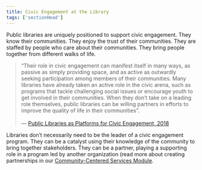 ```yaml
---
title: Civic Engagement at the Library
tags: ['sectionHead']
---
```


Public libraries are uniquely positioned to support civic engagement. They know their communities. They enjoy the trust of their communities. They are staffed by people who care about their communities. They bring people together from different walks of life. 

> “Their role in civic engagement can manifest itself in many ways, as passive as simply providing space, and as active as outwardly seeking participation among members of their communities. Many libraries have already taken an active role in the civic arena, such as programs that tackle challenging social issues or encourage youth to get involved in their communities. When they don’t take on a leading role themselves, public libraries can be willing partners in efforts to improve the quality of life in their communities”. <br/><br/>— [Public Libraries as Platforms for Civic Engagement, 2018](https://tascha.uw.edu/publications/public-libraries-as-platforms-for-civic-engagement/)

Libraries don’t necessarily need to be the leader of a civic engagement program. They can be a catalyst using their knowledge of the community to bring together stakeholders. They can be a partner, playing a supporting role in a program led by another organization (read more about creating partnerships in our [Community-Centered Services Module](/modules/community-centered/).
